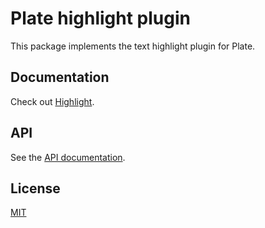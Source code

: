 # Plate highlight plugin

This package implements the text highlight plugin for Plate.

## Documentation

Check out [Highlight](https://plate.udecode.io/docs/highlight).

## API

See the [API documentation](https://plate-api.udecode.io/globals.html). 

## License

[MIT](../../../LICENSE)

